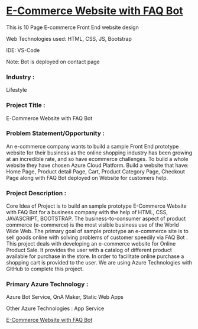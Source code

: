 # <a href="https://ashy-forest-0978d2910.azurestaticapps.net/index.html">E-Commerce Website with FAQ Bot</a>

This is 10 Page E-commerce Front End website design

Web Technologies used: HTML, CSS, JS, Bootstrap

IDE: VS-Code

Note: Bot is deployed on contact page

### Industry :
Lifestyle


### Project Title :
E-Commerce Website with FAQ Bot


### Problem Statement/Opportunity :
An e-commerce company wants to build a sample Front End prototype website for their business as the online shopping industry has been growing at an incredible rate, and so have ecommerce challenges. To build a whole website they have chosen Azure Cloud Platform. Build a website that have: Home Page, Product detail Page, Cart, Product Category Page, Checkout Page along with FAQ Bot deployed on Website for customers help.


### Project Description :
Core Idea of Project is to build an sample prototype E-Commerce Website with FAQ Bot for a business company with the help of HTML, CSS, JAVASCRIPT, BOOTSTRAP. The business-to-consumer aspect of product commerce (e-commerce) is the most visible business use of the World Wide Web. The primary goal of sample prototype an e-commerce site is to sell goods online with solving problems of customer speedily via FAQ Bot . This project deals with developing an e-commerce website for Online Product Sale. It provides the user with a catalog of different product available for purchase in the store. In order to facilitate online purchase a shopping cart is provided to the user. We are using Azure Technologies with GitHub to complete this project.


### Primary Azure Technology :
Azure Bot Service, QnA Maker, Static Web Apps


Other Azure Technologies :
App Service

<a href="https://github.com/akrgit/finalfrt/blob/master/FRT.jpeg">E-Commerce Website with FAQ Bot</a>
